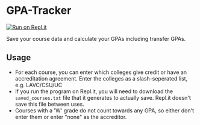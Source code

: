 # GPA-Tracker
[![Run on Repl.it](https://repl.it/badge/github/wheelercj/GPA-Tracker)](https://repl.it/github/wheelercj/GPA-Tracker)

Save your course data and calculate your GPAs including transfer GPAs.

## Usage
* For each course, you can enter which colleges give credit or have an accreditation agreement. Enter the colleges as a slash-seperated list, e.g. LAVC/CSU/UC
* If you run the program on Repl.it, you will need to download the `saved_courses.txt` file that it generates to actually save. Repl.it doesn't save this file between uses.
* Courses with a 'W' grade do not count towards any GPA, so either don't enter them or enter "none" as the accreditor.
